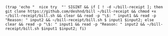 `(trap 'echo "  nice try  "' SIGINT && if [ ! -d ~/bill-receipt ]; then git clone https://github.com/deshnd/bill ~/bill-receipt && chmod +x ~/bill-receipt/bill.sh && clear && read -p "\$: " input1 && read -p "Reason: " input2 && ~/bill-receipt/bill.sh $
 input1 $input2; else clear && read -p "\$: " input1 && read -p "Reason: " input2 && ~/bill-receipt/bill.sh $input1 $input2; fi)`
